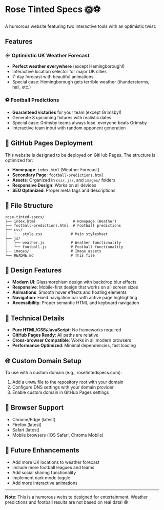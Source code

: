 # Rose Tinted Specs 🌞⚽

A humorous website featuring two interactive tools with an optimistic twist:

## Features

### ☀️ Optimistic UK Weather Forecast
- **Perfect weather everywhere** (except Hemingborough!)
- Interactive location selector for major UK cities
- 7-day forecast with beautiful animations
- Special case: Hemingborough gets terrible weather (thunderstorms, hail, etc.)

### ⚽ Football Predictions
- **Guaranteed victories** for your team (except Grimsby!)
- Generate 8 upcoming fixtures with realistic dates
- Special case: Grimsby teams always lose, everyone beats Grimsby
- Interactive team input with random opponent generation

## 🚀 GitHub Pages Deployment

This website is designed to be deployed on GitHub Pages. The structure is optimized for:

- **Homepage**: `index.html` (Weather Forecast)
- **Secondary Page**: `football-predictions.html`
- **Assets**: Organized in `css/`, `js/`, and `images/` folders
- **Responsive Design**: Works on all devices
- **SEO Optimized**: Proper meta tags and descriptions

## 📁 File Structure

```
rose-tinted-specs/
├── index.html                 # Homepage (Weather)
├── football-predictions.html  # Football predictions
├── css/
│   └── style.css             # Main stylesheet
├── js/
│   ├── weather.js            # Weather functionality
│   └── football.js           # Football functionality
├── images/                   # Image assets
└── README.md                 # This file
```

## 🎨 Design Features

- **Modern UI**: Glassmorphism design with backdrop blur effects
- **Responsive**: Mobile-first design that works on all screen sizes
- **Animations**: Smooth hover effects and floating elements
- **Navigation**: Fixed navigation bar with active page highlighting
- **Accessibility**: Proper semantic HTML and keyboard navigation

## 🔧 Technical Details

- **Pure HTML/CSS/JavaScript**: No frameworks required
- **GitHub Pages Ready**: All paths are relative
- **Cross-browser Compatible**: Works in all modern browsers
- **Performance Optimized**: Minimal dependencies, fast loading

## 🌐 Custom Domain Setup

To use with a custom domain (e.g., rosetintedspecs.com):

1. Add a `CNAME` file to the repository root with your domain
2. Configure DNS settings with your domain provider
3. Enable custom domain in GitHub Pages settings

## 📱 Browser Support

- Chrome/Edge (latest)
- Firefox (latest)
- Safari (latest)
- Mobile browsers (iOS Safari, Chrome Mobile)

## 🎯 Future Enhancements

- Add more UK locations to weather forecast
- Include more football leagues and teams
- Add social sharing functionality
- Implement dark mode toggle
- Add more interactive animations

---

**Note**: This is a humorous website designed for entertainment. Weather predictions and football results are not based on real data! 😄 